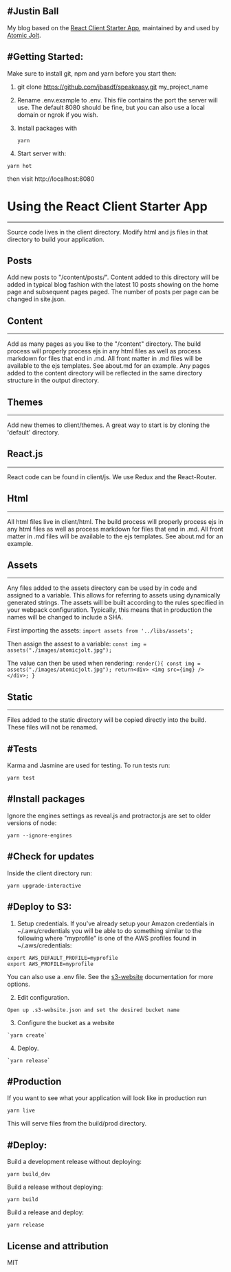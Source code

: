 #Justin Ball
-----------------------
My blog based on the [React Client Starter App](https://github.com/atomicjolt/react_client_starter_app), maintained by and used by [Atomic Jolt](http://www.atomicjolt.com).


#Getting Started:
-----------------------

Make sure to install git, npm and yarn before you start then:

1. git clone https://github.com/jbasdf/speakeasy.git my_project_name
2. Rename .env.example to .env. This file contains the port the server will use.
   The default 8080 should be fine, but you can also use a local domain or ngrok if you wish.
3. Install packages with

    `yarn`

4. Start server with:

  `yarn hot`

then visit http://localhost:8080


# Using the React Client Starter App
-----------------------
Source code lives in the client directory. Modify html and js files in that directory to build your application.


## Posts
Add new posts to "/content/posts/". Content added to this directory will be added in typical blog fashion with the latest
10 posts showing on the home page and subsequent pages paged. The number of posts per page can be changed in site.json.


## Content
-----------
Add as many pages as you like to the "/content" directory. The build process will properly process ejs in any html files
as well as process markdown for files that end in .md. All front matter in .md files will be available to the ejs templates.
See about.md for an example. Any pages added to the content directory will be reflected in the same directory structure
in the output directory.


## Themes
-----------
Add new themes to client/themes. A great way to start is by cloning the 'default' directory.


## React.js
-----------
React code can be found in client/js. We use Redux and the React-Router.


## Html
-----------
All html files live in client/html. The build process will properly process ejs in any html files as well as process markdown for files that end in .md. All front matter in .md files will be available to the ejs templates. See about.md for an example.


## Assets
-----------
Any files added to the assets directory can be used by in code and assigned to a variable. This
allows for referring to assets using dynamically generated strings. The assets will be built according to
the rules specified in your webpack configuration. Typically, this means that in production the names will
be changed to include a SHA.

First importing the assets:
  `import assets from '../libs/assets';`

Then assign the assest to a variable:
  `const img = assets("./images/atomicjolt.jpg");`

The value can then be used when rendering:
  `render(){
    const img = assets("./images/atomicjolt.jpg");
    return<div>
    <img src={img} />
    </div>;
  }`


## Static
-----------
Files added to the static directory will be copied directly into the build. These files will not be renamed.


#Tests
-----------
Karma and Jasmine are used for testing. To run tests run:

  `yarn test`


#Install packages
-----------
Ignore the engines settings as reveal.js and protractor.js are set to older versions of node:

  `yarn --ignore-engines`

#Check for updates
-----------
Inside the client directory run:

  `yarn upgrade-interactive`


#Deploy to S3:
-----------------------

  1. Setup credentials. If you've already setup your Amazon credentials in ~/.aws/credentials
  you will be able to do something similar to the following where "myprofile" is one of
  the AWS profiles found in ~/.aws/credentials:

    export AWS_DEFAULT_PROFILE=myprofile
    export AWS_PROFILE=myprofile

  You can also use a .env file. See the [s3-website](https://github.com/klaemo/s3-website) documentation for more options.

  2. Edit configuration.

    Open up .s3-website.json and set the desired bucket name

  3. Configure the bucket as a website

    `yarn create`

  4. Deploy.

    `yarn release`

#Production
-----------------------
If you want to see what your application will look like in production run

  `yarn live`

This will serve files from the build/prod directory.


#Deploy:
-----------------------

  Build a development release without deploying:

  `yarn build_dev`


  Build a release without deploying:

  `yarn build`


  Build a release and deploy:

  `yarn release`


License and attribution
-----------------------
MIT